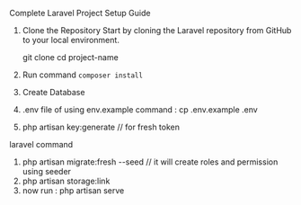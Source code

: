 Complete Laravel Project Setup Guide
1. Clone the Repository
    Start by cloning the Laravel repository from GitHub to your local environment.

    git clone <url>
    cd project-name

2. Run command `composer install` 
3. Create Database
4. .env file of using env.example 
    command : cp .env.example .env

5. php artisan key:generate // for fresh token

laravel command
1. php artisan migrate:fresh --seed // it will create roles and permission using seeder
2. php artisan storage:link
3. now run : php artisan serve
